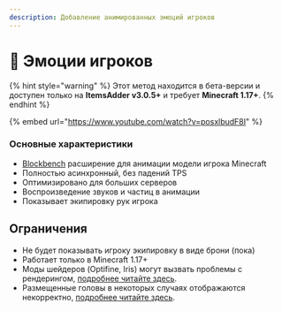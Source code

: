 ```yaml
---
description: Добавление анимированных эмоций игроков
---
```


# 💃 Эмоции игроков

{% hint style="warning" %}
Этот метод находится в бета-версии и доступен только на **ItemsAdder v3.0.5+** и требует **Minecraft 1.17+**.
{% endhint %}

{% embed url="https://www.youtube.com/watch?v=posxlbudF8I" %}

### Основные характеристики

* [Blockbench](https://www.blockbench.net/) расширение для анимации модели игрока Minecraft
* Полностью асинхронный, без падений TPS
* Оптимизировано для больших серверов
* Воспроизведение звуков и частиц в анимации
* Показывает экипировку рук игрока

## Ограничения

* Не будет показывать игроку экипировку в виде брони (пока)
* Работает только в Minecraft 1.17+
* Моды шейдеров (Optifine, Iris) могут вызвать проблемы с рендерингом, [подробнее читайте здесь](../../../faq/emotes-bugs/textures-broken-by-shaders-mod.md).
* Размещенные головы в некоторых случаях отображаются некорректно, [подробнее читайте здесь](../../../faq/emotes-bugs/placed-heads-texture-glitched.md).
